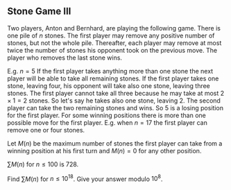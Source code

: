 ## Stone Game III

Two players, Anton and Bernhard, are playing the following game.
There is one pile of $n$ stones.
The first player may remove any positive number of stones, but not the whole pile.
Thereafter, each player may remove at most twice the number of stones his opponent took on the previous move.
The player who removes the last stone wins.

E.g. $n=5$
If the first player takes anything more than one stone the next player will be able to take all remaining stones.
If the first player takes one stone, leaving four, his opponent will take also one stone, leaving three stones.
The first player cannot take all three because he may take at most $2\times 1=2$ stones. So let's say he takes also one stone, leaving $2$. The second player can take the two remaining stones and wins.
So $5$ is a losing position for the first player.
For some winning positions there is more than one possible move for the first player.
E.g. when $n=17$ the first player can remove one or four stones.

Let $M(n)$ be the maximum number of stones the first player can take from a winning position at his first turn and $M(n)=0$ for any other position.

$\sum M(n)$ for $n≤100$ is $728$.

Find $\sum M(n)$ for $n≤10^{18}$. Give your answer modulo $10^8$.

